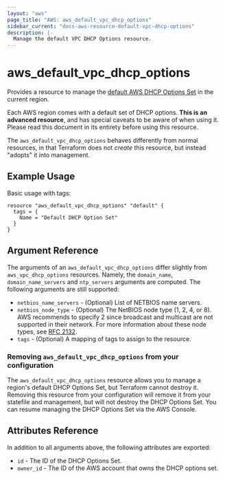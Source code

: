 ```yaml
---
layout: "aws"
page_title: "AWS: aws_default_vpc_dhcp_options"
sidebar_current: "docs-aws-resource-default-vpc-dhcp-options"
description: |-
  Manage the default VPC DHCP Options resource.
---
```


#  aws_default_vpc_dhcp_options

Provides a resource to manage the [default AWS DHCP Options Set](http://docs.aws.amazon.com/AmazonVPC/latest/UserGuide/VPC_DHCP_Options.html#AmazonDNS)
in the current region.

Each AWS region comes with a default set of DHCP options.
**This is an advanced resource**, and has special caveats to be aware of when
using it. Please read this document in its entirety before using this resource.

The `aws_default_vpc_dhcp_options` behaves differently from normal resources, in that
Terraform does not _create_ this resource, but instead "adopts" it
into management.

## Example Usage

Basic usage with tags:

```hcl
resource "aws_default_vpc_dhcp_options" "default" {
  tags = {
    Name = "Default DHCP Option Set"
  }
}
```

## Argument Reference

The arguments of an `aws_default_vpc_dhcp_options` differ slightly from `aws_vpc_dhcp_options`  resources.
Namely, the `domain_name`, `domain_name_servers` and `ntp_servers` arguments are computed.
The following arguments are still supported:

* `netbios_name_servers` - (Optional) List of NETBIOS name servers.
* `netbios_node_type` - (Optional) The NetBIOS node type (1, 2, 4, or 8). AWS recommends to specify 2 since broadcast and multicast are not supported in their network. For more information about these node types, see [RFC 2132](http://www.ietf.org/rfc/rfc2132.txt).
* `tags` - (Optional) A mapping of tags to assign to the resource.

### Removing `aws_default_vpc_dhcp_options` from your configuration

The `aws_default_vpc_dhcp_options` resource allows you to manage a region's default DHCP Options Set,
but Terraform cannot destroy it. Removing this resource from your configuration
will remove it from your statefile and management, but will not destroy the DHCP Options Set.
You can resume managing the DHCP Options Set via the AWS Console.

## Attributes Reference

In addition to all arguments above, the following attributes are exported:

* `id` - The ID of the DHCP Options Set.
* `owner_id` - The ID of the AWS account that owns the DHCP options set.
